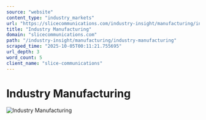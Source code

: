 ```yaml
---
source: "website"
content_type: "industry_markets"
url: "https://slicecommunications.com/industry-insight/manufacturing/industry-manufacturing"
title: "Industry Manufacturing"
domain: "slicecommunications.com"
path: "/industry-insight/manufacturing/industry-manufacturing"
scraped_time: "2025-10-05T00:11:21.755695"
url_depth: 3
word_count: 5
client_name: "slice-communications"
---
```


# Industry Manufacturing

![Industry Manufacturing](https://slicecommunications.com/wp-content/uploads/2019/04/Industry-Manufacturing-pdf-232x300.jpg)